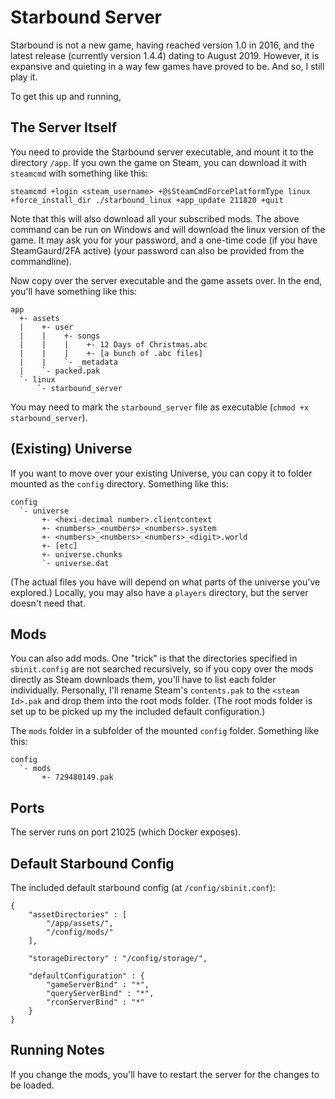 # Starbound Server

Starbound is not a new game, having reached version 1.0 in 2016, and the latest
release (currently version 1.4.4) dating to August 2019. However, it is
expansive and quieting in a way few games have proved to be. And so, I still
play it.

To get this up and running,

## The Server Itself

You need to provide the Starbound server executable, and mount it to the
directory `/app`. If you own the game on Steam, you can download it with
`steamcmd` with something like this:

    steamcmd +login <steam_username> +@sSteamCmdForcePlatformType linux +force_install_dir ./starbound_linux +app_update 211820 +quit

Note that this will also download all your subscribed mods. The above command
can be run on Windows and will download the linux version of the game. It may
ask you for your password, and a one-time code (if you have SteamGaurd/2FA
active) (your password can also be provided from the commandline).

Now copy over the server executable and the game assets over. In the end, you'll have something like this:

    app
      +- assets
      |    +- user
      |    |    +- songs
      |    |    |    +- 12 Days of Christmas.abc
      |    |    |    +- [a bunch of .abc files]
      |    |    `- _metadata
      |    `- packed.pak
      `- linux
          `- starbound_server

You may need to mark the `starbound_server` file as executable (`chmod +x starbound_server`).

## (Existing) Universe

If you want to move over your existing Universe, you can copy it to folder
mounted as the `config` directory. Something like this:

    config
      `- universe
           +- <hexi-decimal number>.clientcontext
           +- <numbers>_<numbers>_<numbers>.system
           +- <numbers>_<numbers>_<numbers>_<digit>.world
           +- [etc]
           +- universe.chunks
           `- universe.dat

(The actual files you have will depend on what parts of the universe you've
explored.) Locally, you may also have a `players` directory, but the server
doesn't need that.

## Mods

You can also add mods. One "trick" is that the directories specified in
`sbinit.config` are not searched recursively, so if you copy over the mods
directly as Steam downloads them, you'll have to list each folder individually.
Personally, I'll rename Steam's `contents.pak` to the `<steam Id>.pak` and drop
them into the root mods folder. (The root mods folder is set up to be picked up
my the included default configuration.)

The `mods` folder in a subfolder of the mounted `config` folder. Something like this:

    config
      `- mods
           +- 729480149.pak

## Ports

The server runs on port 21025 (which Docker exposes).

## Default Starbound Config

The included default starbound config (at `/config/sbinit.conf`):

    {
        "assetDirectories" : [
            "/app/assets/",
            "/config/mods/"
        ],

        "storageDirectory" : "/config/storage/",

        "defaultConfiguration" : {
            "gameServerBind" : "*",
            "queryServerBind" : "*",
            "rconServerBind" : "*"
        }
    }

## Running Notes

If you change the mods, you'll have to restart the server for the changes to be
loaded.
